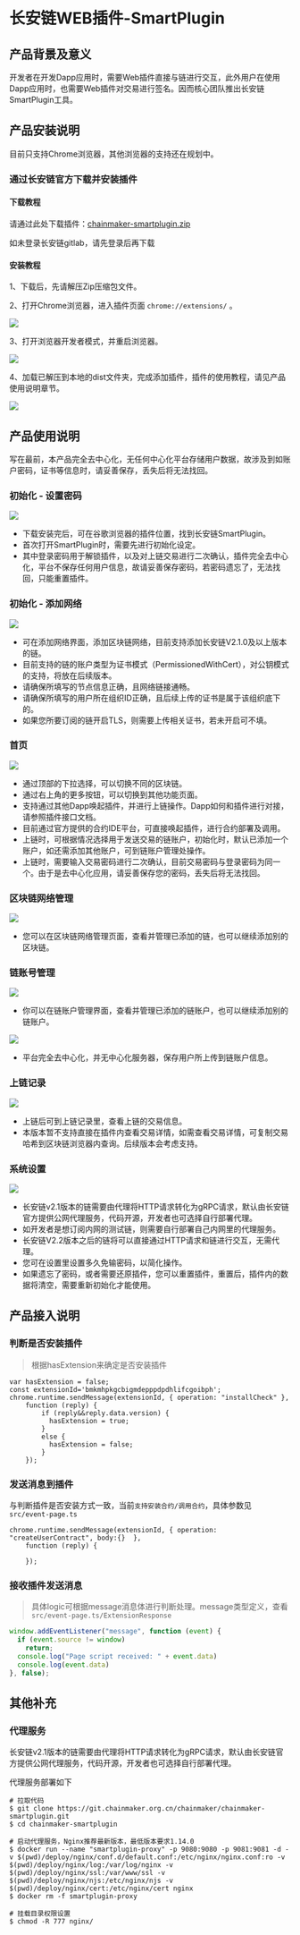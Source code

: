 # 长安链WEB插件-SmartPlugin

## 产品背景及意义
开发者在开发Dapp应用时，需要Web插件直接与链进行交互，此外用户在使用Dapp应用时，也需要Web插件对交易进行签名。因而核心团队推出长安链SmartPlugin工具。


## 产品安装说明
目前只支持Chrome浏览器，其他浏览器的支持还在规划中。




### 通过长安链官方下载并安装插件

#### 下载教程
请通过此处下载插件：<a href="https://git.chainmaker.org.cn/chainmaker/chainmaker-smartplugin/-/releases" target="_blank">chainmaker-smartplugin.zip</a>

如未登录长安链gitlab，请先登录后再下载

#### 安装教程

1、下载后，先请解压Zip压缩包文件。

2、打开Chrome浏览器，进⼊插件⻚⾯ `chrome://extensions/` 。

![](../images/Smartplugin-extensions-manager.png)

3、打开浏览器开发者模式，并重启浏览器。

![](../images/Smartplugin-add-extension.png)

4、加载已解压到本地的dist文件夹，完成添加插件，插件的使用教程，请见产品使用说明章节。

![](../images/Smartplugin-Upload-file.png)



## 产品使用说明

写在最前，本产品完全去中心化，无任何中心化平台存储用户数据，故涉及到如账户密码，证书等信息时，请妥善保存，丢失后将无法找回。

### 初始化 - 设置密码

![](../images/Smartplugin-Set-password.png)

* 下载安装完后，可在谷歌浏览器的插件位置，找到长安链SmartPlugin。
* 首次打开SmartPlugin时，需要先进行初始化设定。
* 其中登录密码用于解锁插件，以及对上链交易进行二次确认，插件完全去中心化，平台不保存任何用户信息，故请妥善保存密码，若密码遗忘了，无法找回，只能重置插件。

### 初始化 - 添加网络

![](../images/Smartplugin-add-blockchain.png)

- 可在添加网络界面，添加区块链网络，目前支持添加长安链V2.1.0及以上版本的链。
- 目前支持的链的账户类型为证书模式（PermissionedWithCert），对公钥模式的支持，将放在后续版本。
- 请确保所填写的节点信息正确，且网络链接通畅。
- 请确保所填写的用户所在组织ID正确，且后续上传的证书是属于该组织底下的。
- 如果您所要订阅的链开启TLS，则需要上传相关证书，若未开启可不填。
  
### 首页

![](../images/Smartplugin-home.png)

- 通过顶部的下拉选择，可以切换不同的区块链。
- 通过右上角的更多按钮，可以切换到其他功能页面。
- 支持通过其他Dapp唤起插件，并进行上链操作。Dapp如何和插件进行对接，请参照插件接口文档。
- 目前通过官方提供的合约IDE平台，可直接唤起插件，进行合约部署及调用。
- 上链时，可根据情况选择用于发送交易的链账户，初始化时，默认已添加一个账户，如还需添加其他账户，可到链账户管理处操作。
- 上链时，需要输入交易密码进行二次确认，目前交易密码与登录密码为同一个。由于是去中心化应用，请妥善保存您的密码，丢失后将无法找回。


### 区块链网络管理

![](../images/Smartplugin-Blockchain-management.png)

- 您可以在区块链网络管理页面，查看并管理已添加的链，也可以继续添加别的区块链。

### 链账号管理

![](../images/Smartplugin-account-list.png)

- 你可以在链账户管理界面，查看并管理已添加的链账户，也可以继续添加别的链账户。


![](../images/Smartplugin-add-account.png)

- 平台完全去中心化，并无中心化服务器，保存用户所上传到链账户信息。


### 上链记录

![](../images/Smartplugin-transaction-list.png)

- 上链后可到上链记录里，查看上链的交易信息。
- 本版本暂不支持直接在插件内查看交易详情，如需查看交易详情，可复制交易哈希到区块链浏览器内查询。后续版本会考虑支持。


### 系统设置

![](../images/Smartplugin-system.png)

- 长安链v2.1版本的链需要由代理将HTTP请求转化为gRPC请求，默认由长安链官方提供公网代理服务，代码开源，开发者也可选择自行部署代理。
- 如开发者是想订阅内网的测试链，则需要自行部署自己内网里的代理服务。
- 长安链V2.2版本之后的链将可以直接通过HTTP请求和链进行交互，无需代理。
- 您可在设置里设置多久免输密码，以简化操作。
- 如果遗忘了密码，或者需要还原插件，您可以重置插件，重置后，插件内的数据将清空，需要重新初始化才能使用。



## 产品接入说明

### 判断是否安装插件

> 根据hasExtension来确定是否安装插件

```shell
var hasExtension = false;
const extensionId='bmkmhpkgcbigmdepppdpdhlifcgoibph';
chrome.runtime.sendMessage(extensionId, { operation: "installCheck" },
    function (reply) {
        if (reply&&reply.data.version) {
          hasExtension = true;
        }
        else {
          hasExtension = false;
        }
    });
```

### 发送消息到插件

与判断插件是否安装方式一致，当前`支持安装合约/调用合约`，具体参数见`src/event-page.ts`

```shell
chrome.runtime.sendMessage(extensionId, { operation: "createUserContract", body:{}  },
    function (reply) {
     
    });
```

### 接收插件发送消息

> 具体logic可根据message消息体进行判断处理。message类型定义，查看`src/event-page.ts/ExtensionResponse`

```javascript
window.addEventListener("message", function (event) {
  if (event.source != window)
    return;
  console.log("Page script received: " + event.data)
  console.log(event.data)
}, false);
```


## 其他补充
### 代理服务

长安链v2.1版本的链需要由代理将HTTP请求转化为gRPC请求，默认由长安链官方提供公网代理服务，代码开源，开发者也可选择自行部署代理。

代理服务部署如下

```shell
# 拉取代码
$ git clone https://git.chainmaker.org.cn/chainmaker/chainmaker-smartplugin.git
$ cd chainmaker-smartplugin

# 启动代理服务，Nginx推荐最新版本，最低版本要求1.14.0
$ docker run --name "smartplugin-proxy" -p 9080:9080 -p 9081:9081 -d -v $(pwd)/deploy/nginx/conf.d/default.conf:/etc/nginx/nginx.conf:ro -v $(pwd)/deploy/nginx/log:/var/log/nginx -v $(pwd)/deploy/nginx/ssl:/var/www/ssl -v $(pwd)/deploy/nginx/njs:/etc/nginx/njs -v $(pwd)/deploy/nginx/cert:/etc/nginx/cert nginx
$ docker rm -f smartplugin-proxy

# 挂载目录权限设置
$ chmod -R 777 nginx/
```
